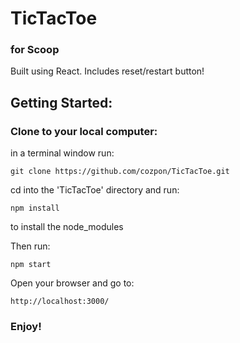 # TicTacToe
### for Scoop

Built using React.
Includes reset/restart button!

## Getting Started:

### Clone to your local computer:
in a terminal window run:
```
git clone https://github.com/cozpon/TicTacToe.git
```
cd into the 'TicTacToe' directory and run:

```
npm install
```
to install the node_modules


Then run:
```
npm start
```
Open your browser and go to:
```
http://localhost:3000/
```


### Enjoy!